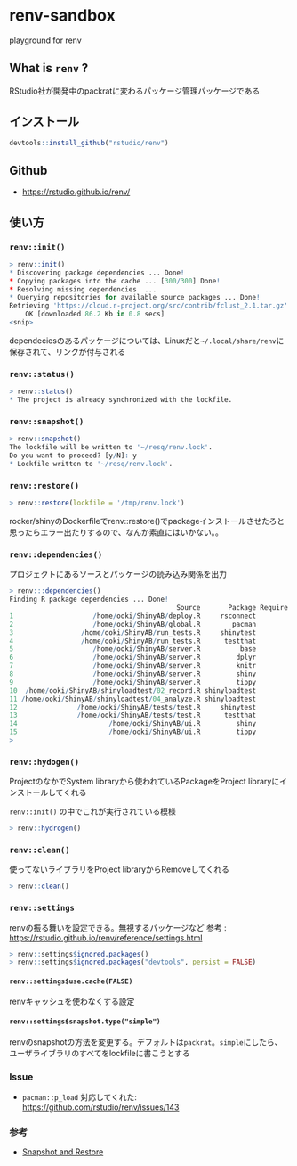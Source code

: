 # renv-sandbox
playground for renv 

## What is `renv` ?
RStudio社が開発中のpackratに変わるパッケージ管理パッケージである

## インストール

```R
devtools::install_github("rstudio/renv")
```

## Github
* https://rstudio.github.io/renv/

## 使い方

### ```renv::init()``` 

```R
> renv::init()
* Discovering package dependencies ... Done!
* Copying packages into the cache ... [300/300] Done!
* Resolving missing dependencies  ... 
* Querying repositories for available source packages ... Done!
Retrieving 'https://cloud.r-project.org/src/contrib/fclust_2.1.tar.gz' ...
	OK [downloaded 86.2 Kb in 0.8 secs]
<snip>
```

dependeciesのあるパッケージについては、Linuxだと`~/.local/share/renv`に保存されて、リンクが付与される

### ```renv::status()```

```R
> renv::status()
* The project is already synchronized with the lockfile.
```

### ```renv::snapshot()```

```R
> renv::snapshot()
The lockfile will be written to '~/resq/renv.lock'.
Do you want to proceed? [y/N]: y
* Lockfile written to '~/resq/renv.lock'.
```

### ```renv::restore()```

```R
> renv::restore(lockfile = '/tmp/renv.lock')
```

rocker/shinyのDockerfileでrenv::restore()でpackageインストールさせたろと思ったらエラー出たりするので、なんか素直にはいかない。。

### ```renv::dependencies()```

プロジェクトにあるソースとパッケージの読み込み関係を出力

```R
> renv:::dependencies()
Finding R package dependencies ... Done!
                                          Source       Package Require Version
1                    /home/ooki/ShinyAB/deploy.R     rsconnect                
2                    /home/ooki/ShinyAB/global.R        pacman                
3                 /home/ooki/ShinyAB/run_tests.R     shinytest                
4                 /home/ooki/ShinyAB/run_tests.R      testthat                
5                    /home/ooki/ShinyAB/server.R          base                
6                    /home/ooki/ShinyAB/server.R         dplyr                
7                    /home/ooki/ShinyAB/server.R         knitr                
8                    /home/ooki/ShinyAB/server.R         shiny                
9                    /home/ooki/ShinyAB/server.R         tippy                
10  /home/ooki/ShinyAB/shinyloadtest/02_record.R shinyloadtest                
11 /home/ooki/ShinyAB/shinyloadtest/04_analyze.R shinyloadtest                
12               /home/ooki/ShinyAB/tests/test.R     shinytest                
13               /home/ooki/ShinyAB/tests/test.R      testthat                
14                       /home/ooki/ShinyAB/ui.R         shiny                
15                       /home/ooki/ShinyAB/ui.R         tippy                
> 
```

### `renv::hydogen()` 

ProjectのなかでSystem libraryから使われているPackageをProject libraryにインストールしてくれる

`renv::init()` の中でこれが実行されている模様

```R
> renv::hydrogen()
```

### `renv::clean()`

使ってないライブラリをProject libraryからRemoveしてくれる

```R
> renv::clean()
```

### `renv::settings`

renvの振る舞いを設定できる。無視するパッケージなど
参考 : https://rstudio.github.io/renv/reference/settings.html

```R
> renv::settings$ignored.packages()
> renv::settings$ignored.packages("devtools", persist = FALSE)
```

#### `renv::settings$use.cache(FALSE)`

renvキャッシュを使わなくする設定

#### `renv::settings$snapshot.type("simple")`

renvのsnapshotの方法を変更する。デフォルトは`packrat`。`simple`にしたら、ユーザライブラリのすべてをlockfileに書こうとする

### Issue
* `pacman::p_load` 対応してくれた: https://github.com/rstudio/renv/issues/143

### 参考
* [Snapshot and Restore](https://environments.rstudio.com/snapshot)
